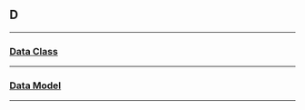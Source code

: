
## **D**
---
### **[Data Class](../glossary/data-class/data-class.md)**  
---
### **[Data Model](../glossary/data-model/data-model.md)**     

---